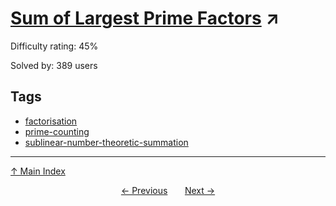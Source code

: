 # [Sum of Largest Prime Factors](https://projecteuler.net/problem=642) ↗️

Difficulty rating: 45%

Solved by: 389 users
## Tags

- [factorisation](../tags/factorisation.md)
- [prime-counting](../tags/prime-counting.md)
- [sublinear-number-theoretic-summation](../tags/sublinear-number-theoretic-summation.md)



---

[↑ Main Index](../README.md)


<div align=center><a href='641.md'>← Previous</a> &nbsp;&nbsp; &nbsp;&nbsp;  <a href='643.md'>Next →</a></div>
